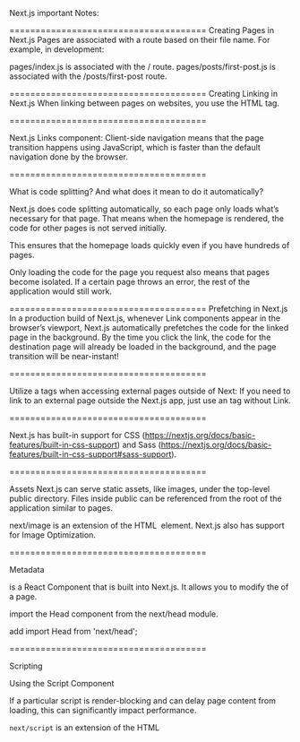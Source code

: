 Next.js important Notes:

======================================
Creating Pages in Next.js
Pages are associated with a route based on their file name. For example, in development:

pages/index.js is associated with the / route.
pages/posts/first-post.js is associated with the /posts/first-post route.

======================================
Creating Linking in Next.js
When linking between pages on websites, you use the <a> HTML tag.

======================================

Next.js Links component:
Client-side navigation means that the page transition happens using JavaScript, which is faster than the default navigation done by the browser.

======================================

What is code splitting? And what does it mean to do it automatically?

Next.js does code splitting automatically, so each page only loads what’s necessary for that page. That means when the homepage is rendered, the code for other pages is not served initially.

This ensures that the homepage loads quickly even if you have hundreds of pages.

Only loading the code for the page you request also means that pages become isolated. If a certain page throws an error, the rest of the application would still work.

======================================
Prefetching in Next.js
In a production build of Next.js, whenever Link components appear in the browser’s viewport, Next.js automatically prefetches the code for the linked page in the background. By the time you click the link, the code for the destination page will already be loaded in the background, and the page transition will be near-instant!

======================================

Utilize a tags when accessing external pages outside of Next:
If you need to link to an external page outside the Next.js app, just use an <a> tag without Link.

======================================

Next.js has built-in support for CSS (https://nextjs.org/docs/basic-features/built-in-css-support) and Sass (https://nextjs.org/docs/basic-features/built-in-css-support#sass-support).

======================================

Assets
Next.js can serve static assets, like images, under the top-level public directory. Files inside public can be referenced from the root of the application similar to pages.

next/image is an extension of the HTML <img> element. Next.js also has support for Image Optimization.

======================================

Metadata
<Head> is a React Component that is built into Next.js. It allows you to modify the <head> of a page.

import the Head component from the next/head module.

add
import Head from 'next/head';

======================================

Scripting

Using the Script Component

If a particular script is render-blocking and can delay page content from loading, this can significantly impact performance.

`next/script` is an extension of the HTML <script> element and optimizes when additional scripts are fetched and executed.

======================================

Layout Component

Adding CSS
Important: To use CSS Modules, the CSS file name must end with .module.css.

Automatically Generates Unique Class Names

CSS Modules automatically generates unique class names. As long as you use CSS Modules, you don’t have to worry about class name collisions.

======================================

Global Styles

Note: CSS Modules are useful for component-level styles.

Adding Global CSS
In Next.js, you can add global CSS files by importing them from pages/_app.js. You cannot import global CSS anywhere else.